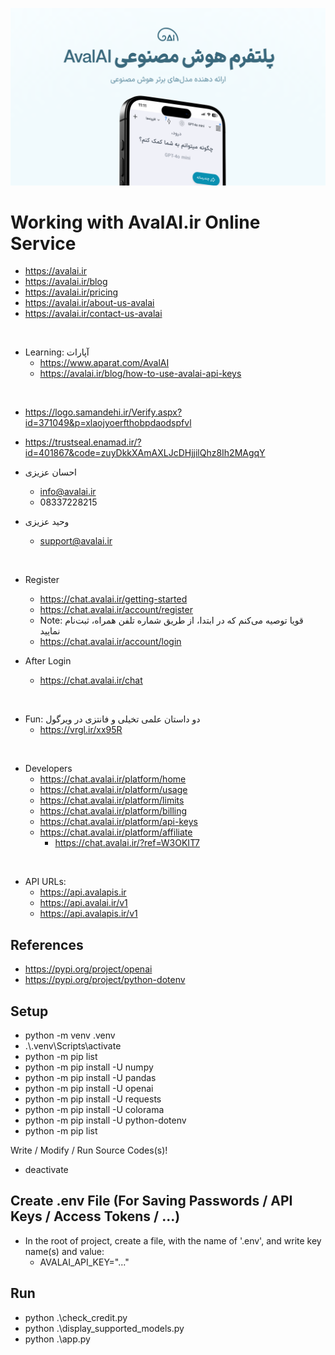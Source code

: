 ![avalai.ir](avalai.png)

# Working with AvalAI.ir Online Service

- https://avalai.ir
- https://avalai.ir/blog
- https://avalai.ir/pricing
- https://avalai.ir/about-us-avalai
- https://avalai.ir/contact-us-avalai

<br>

- Learning: آپارات
    - https://www.aparat.com/AvalAI
    - https://avalai.ir/blog/how-to-use-avalai-api-keys

<br>

- https://logo.samandehi.ir/Verify.aspx?id=371049&p=xlaojyoerfthobpdaodspfvl
- https://trustseal.enamad.ir/?id=401867&code=zuyDkkXAmAXLJcDHjjilQhz8Ih2MAgqY

- احسان عزیزی
    - info@avalai.ir
    - 08337228215
- وحید عزیزی
    - support@avalai.ir

<br>

- Register
    - https://chat.avalai.ir/getting-started
    - https://chat.avalai.ir/account/register
    - Note: قویا توصیه می‌کنم که در ابتدا، از طریق شماره تلفن همراه، ثبت‌نام نمایید
    - https://chat.avalai.ir/account/login

- After Login
    - https://chat.avalai.ir/chat

<br>

- Fun: دو داستان علمی تخیلی و فانتزی در ویرگول
    - https://vrgl.ir/xx95R

<br>

- Developers
    - https://chat.avalai.ir/platform/home
    - https://chat.avalai.ir/platform/usage
    - https://chat.avalai.ir/platform/limits
    - https://chat.avalai.ir/platform/billing
    - https://chat.avalai.ir/platform/api-keys
    - https://chat.avalai.ir/platform/affiliate
        - https://chat.avalai.ir/?ref=W3OKIT7

<br>

- API URLs:
    - https://api.avalapis.ir
    - https://api.avalai.ir/v1
    - https://api.avalapis.ir/v1

## References

- https://pypi.org/project/openai
- https://pypi.org/project/python-dotenv

## Setup

- python -m venv .venv
- .\\.venv\Scripts\activate
- python -m pip list
- python -m pip install -U numpy
- python -m pip install -U pandas
- python -m pip install -U openai
- python -m pip install -U requests
- python -m pip install -U colorama
- python -m pip install -U python-dotenv
- python -m pip list

Write / Modify / Run Source Codes(s)!

- deactivate

## Create .env File (For Saving Passwords / API Keys / Access Tokens / ...)

- In the root of project, create a file, with the name of '.env', and write key name(s) and value:
    - AVALAI_API_KEY="..."

## Run

- python .\check_credit.py
- python .\display_supported_models.py
- python .\app.py
